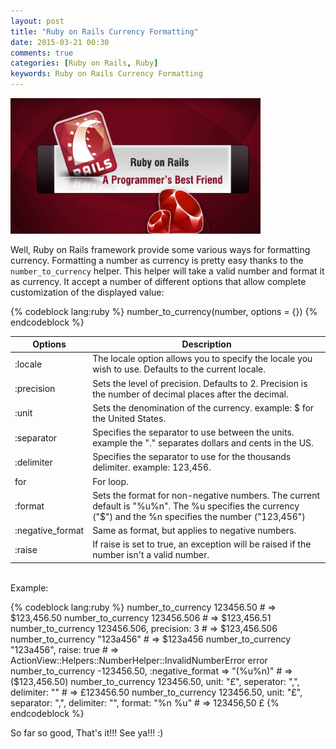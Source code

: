 ```yaml
---
layout: post
title: "Ruby on Rails Currency Formatting"
date: 2015-03-21 00:30
comments: true
categories: [Ruby on Rails, Ruby]
keywords: Ruby on Rails Currency Formatting
---
```


<p>
  <img src="/images/ruby_on_rails.png" width="400" alt="Ruby on Rails Currency Formatting" />
</p>

<p>
  Well, Ruby on Rails framework provide some various ways for formatting currency. Formatting a number as currency is pretty easy thanks to the <code>number_to_currency</code> helper. This helper will take a valid number and format it as currency. It accept a number of different options that allow complete customization of the displayed value:
</p>

{% codeblock lang:ruby %}
number_to_currency(number, options = {})
{% endcodeblock %}

Options | Description
--- | ---
:locale | The locale option allows you to specify the locale you wish to use. Defaults to the current locale.
:precision | Sets the level of precision. Defaults to 2. Precision is the number of decimal places after the decimal.
:unit | Sets the denomination of the currency. example: $ for the United States.
:separator | Specifies the separator to use between the units. example the "." separates dollars and cents in the US.
:delimiter | Specifies the separator to use for the thousands delimiter. example: 123,456.
for | For loop.
:format | Sets the format for non-negative numbers. The current default is "%u%n". The %u specifies the currency ("$") and the %n specifies the number ("123,456")
:negative_format | Same as format, but applies to negative numbers.
:raise | If raise is set to true, an exception will be raised if the number isn't a valid number.


<p>
  <br/>
  Example:
</p>

{% codeblock lang:ruby %}
number_to_currency 123456.50                        # => $123,456.50
number_to_currency 123456.506                       # => $123,456.51
number_to_currency 123456.506, precision: 3         # => $123,456.506
number_to_currency "123a456"                        # => $123a456
number_to_currency "123a456", raise: true           # => ActionView::Helpers::NumberHelper::InvalidNumberError error
number_to_currency -123456.50, :negative_format => "(%u%n)"                               # => ($123,456.50)
number_to_currency 123456.50, unit: "£", seperator: ",", delimiter: ""                    # => £123456.50
number_to_currency 123456.50, unit: "£", separator: ",", delimiter: "", format: "%n %u"   # => 123456,50 £
{% endcodeblock %}

<p>
  So far so good, That's it!!! See ya!!! :)
</p>